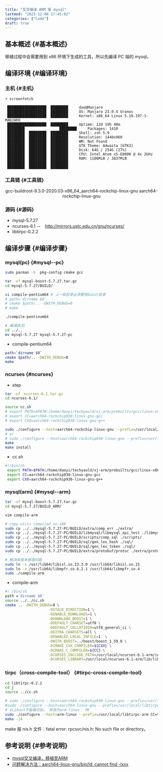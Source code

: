 ```yaml
---
title: "交叉编译 ARM 版 mysql"
lastmod: "2023-12-08 17:45:02"
categories: ["Code"]
draft: true
---
```


## 基本概述 {#基本概述}

移植过程中会需要用到 x86 环境下生成的工具，所以先编译 PC 端的 mysql。


## 编译环境 {#编译环境}


### 主机 {#主机}

```text
➜ screenfetch

 ██████████████████  ████████     dao@Manjaro
 ██████████████████  ████████     OS: Manjaro 23.0.4 Uranos
 ██████████████████  ████████     Kernel: x86_64 Linux 5.10.197-1-MANJARO
 ██████████████████  ████████     Uptime: 12d 19h 48m
 ████████                ████████     Packages: 1410
 ████████  ████████  ████████     Shell: zsh 5.9
 ████████  ████████  ████████     Resolution: 1440x960
 ████████  ████████  ████████     WM: Not Found
 ████████  ████████  ████████     GTK Theme: Adwaita [GTK3]
 ████████  ████████  ████████     Disk: 64G / 254G (27%)
 ████████  ████████  ████████     CPU: Intel Atom x5-E8000 @ 4x 2GHz
 ████████  ████████  ████████     RAM: 1106MiB / 3837MiB
 ████████  ████████  ████████
 ████████  ████████  ████████
```


### 工具链 {#工具链}

<style>.org-center { margin-left: auto; margin-right: auto; text-align: center; }</style>

<div class="org-center">

gcc-buildroot-9.3.0-2020.03-x86_64_aarch64-rockchip-linux-gnu
aarch64-rockchip-linux-gnu

</div>


### 源码 {#源码}

-   mysql-5.7.27
-   ncurses-6.1
    －　<http://mirrors.ustc.edu.cn/gnu/ncurses/>
-   libtirpc-0.2.2


## 编译步骤 {#编译步骤}


### mysql(pc) {#mysql--pc}

```bash
sudo pacman -S  pkg-config cmake gcc

tar -xf mysql-boost-5.7.27.tar.gz
cd mysql-5.7.27/BUILD/

vi compile-pentium64 # 上一级目录必须要有boost目录
# path=`dirname $0`
# cmake $path/.. -DWITH_DEBUG=0
# make

./compile-pentinum64

# 编译OK后
cd ../..
mv mysql-5.7.27 mysql-5.7.27-pc
```

-   compile-pentium64

<!--listend-->

```bash
path=`dirname $0`
cmake $path/.. -DWITH_DEBUG=0
make
```


### ncurses {#ncurses}

-   step

<!--listend-->

```bash
tar -xf　ncurses-6.1.tar.gz
cd ncurses-6.1/

source cc.sh
# export PATH=$PATH:/home/daoyi/techyauld/xj-arm/prebuilts/gcc/linux-x86/aarch64/gcc-buildroot-9.3.0-2020.03-x86_64_aarch64-rockchip-linux-gnu/bin/
# export CC=aarch64-rockchip930-linux-gnu-gcc
# export CXX=aarch64-rockchip930-linux-gnu-g++

sudo ./configure --host=aarch64-rockchip-linux-gnu --prefix=/usr/local/ncurses-6.1-arm　CC=aarch64-linux-gnu-gcc CXX=aarch64-linux-gnu-g++
# or
# sudo ./configure --host=aarch64-rockchip930-linux-gnu --prefix=/usr/local/ncurses-6.1-arm
make
make install
```

-   cc.sh

<!--listend-->

```bash
#!/bin/sh
 export PATH=$PATH:/home/daoyi/techyauld/xj-arm/prebuilts/gcc/linux-x86/aarch64/gcc-buildroot-9.3.0-2020.03-x86_64_aarch64-rockchip-linux-gnu/bin/
 export CC=aarch64-rockchip930-linux-gnu-gcc
 export CXX=aarch64-rockchip930-linux-gnu-g++
```


### mysql(arm) {#mysql--arm}

```bash
tar -xf mysql-boost-5.7.27.tar.gz
cd mysql-5.7.27/BUILD_ARM/

vim compile-arm

# copy utils compiled on x86
sudo cp ../../mysql-5.7.27-PC/BUILD/extra/comp_err ./extra/
sudo cp ../../mysql-5.7.27-PC/BUILD/libmysql/libmysql_api_test ./libmysql
sudo cp ../../mysql-5.7.27-PC/BUILD/scripts/comp_sql ./scripts/
sudo cp ../../mysql-5.7.27-PC/BUILD/sql/gen_lex_hash ./sql/
sudo cp ../../mysql-5.7.27-PC/BUILD/sql/gen_lex_token ./sql/
sudo cp ../../mysql-5.7.27-PC/BUILD/extra/protobuf/protoc ./extra/protobuf/

# 解决库版本报错问题
sudo ln -s /usr/lib64/libisl.so.23.3.0 /usr/lib64/libisl.so.15
sudo ln -s /usr/lib64/libmpfr.so.6.2.1 /usr/lib64/libmpfr.so.4
sudo ./compile-arm
```

-   compile-arm

<!--listend-->

```bash
#! /bin/sh
path ='dirname $0'
source ../../cc.sh
cmake .. -DWITH_DEBUG=0 \
                    -DSTACK_DIRECTION=1 \
                    -DENABLE_DOWNLOADS=1 \
                    -DDOWNLOAD_BOOST=1 \
                    -DDEFAULT_CHARSET=utf8 \
                    -DDEFAULT_COLLATIOIN=utf8_general_ci \
                    -DEXTRA_CHARSETS=all \
                    -DENABLED_LOCAL_INFILE=1  \
                    -DWITH_BOOST=../boost/boost_1_59_0 \
                    -DCMAKE_CXX_COMPILER=${CXX} \
                    -DCMAKE_C_COMPILER=${CC} \
                    -DCURSES_INCLUDE_PATH=/usr/local/ncurses-6.1-arm/include \
                    -DCURSES_LIBRARY=/usr/local/ncurses-6.1-arm/lib/libncurses.a
```


### tirpc（cross-compile-tool） {#tirpc-cross-compile-tool}

```bash
cd libtirpc-0.2.2
cd j
source ../cc.sh

# sudo ./configure --host=aarch64-rockchip930-linux-gnu --prefix=/usr/local/libtirpc-arm CC=$CC CXX=$CXX
#sudo ./configure --host=aarch64-linux-gnu --prefix=/usr/local/libtirpc-arm CC=$CC CXX=$CXX
# 以上host不能被识别， 修改为arm-linux： OK
sudo ./configure --host=arm-linux --prefix=/usr/local/libtirpc-arm CC=$CC CXX=$CXX
make -j4
```

make 报 nis.h 文件：fatal error: rpcsvc/nis.h: No such file or directory。


## 参考说明 {#参考说明}

-   [mysql交叉编译，移植至ARM](https://blog.csdn.net/qq_40405760/article/details/129037611)
-   [问题解决方法：aarch64-linux-gnu/bin/ld: cannot find -lxxx](https://blog.csdn.net/u014248033/article/details/109359024)